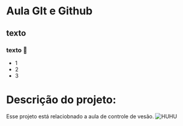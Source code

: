 # Aula GIt e Github
## texto
### texto :bear:
* 1
* 2
* 3
# Descrição do projeto:
Esse projeto está relaciobnado a aula de controle de vesão.
![HUHU](https://user-images.githubusercontent.com/38328964/235696722-de9838e2-8539-4369-9253-cce28db63750.gif)
